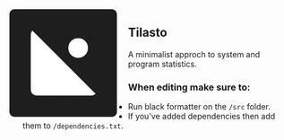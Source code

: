 <img src="/content/Tilasto.svg" align="left" width="192px" height="192px"/>
<img align="left" width="0" height="192px" hspace="10"/>

## Tilasto
A minimalist approch to system and program statistics.

### When editing make sure to:
- Run black formatter on the `/src` folder.
- If you've added dependencies then add them to `/dependencies.txt`.